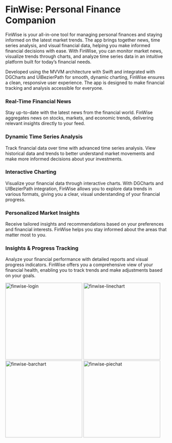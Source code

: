 # FinWise: Personal Finance Companion

FinWise is your all-in-one tool for managing personal finances and staying informed on the latest market trends. The app brings together news, time series analysis, and visual financial data, helping you make informed financial decisions with ease. With FinWise, you can monitor market news, visualize trends through charts, and analyze time series data in an intuitive platform built for today’s financial needs.

Developed using the MVVM architecture with Swift and integrated with DGCharts and UIBezierPath for smooth, dynamic charting, FinWise ensures a clean, responsive user experience. The app is designed to make financial tracking and analysis accessible for everyone.

### Real-Time Financial News
Stay up-to-date with the latest news from the financial world. FinWise aggregates news on stocks, markets, and economic trends, delivering relevant insights directly to your feed.

### Dynamic Time Series Analysis
Track financial data over time with advanced time series analysis. View historical data and trends to better understand market movements and make more informed decisions about your investments.

### Interactive Charting
Visualize your financial data through interactive charts. With DGCharts and UIBezierPath integration, FinWise allows you to explore data trends in various formats, giving you a clear, visual understanding of your financial progress.

### Personalized Market Insights
Receive tailored insights and recommendations based on your preferences and financial interests. FinWise helps you stay informed about the areas that matter most to you.

### Insights & Progress Tracking
Analyze your financial performance with detailed reports and visual progress indicators. FinWise offers you a comprehensive view of your financial health, enabling you to track trends and make adjustments based on your goals.

<img src="https://github.com/user-attachments/assets/52b636a0-ea5f-4abe-b6d1-ea8917745008" alt="finwise-login" width="240"/>
<img src="https://github.com/user-attachments/assets/677eb54c-00e9-476a-b3b3-2d4f56185f44" alt="finwise-linechart" width="240"/>
<img src="https://github.com/user-attachments/assets/8848accb-3665-4925-8e85-0e26fe7e0d22" alt="finwise-barchart" width="240"/>
<img src="https://github.com/user-attachments/assets/fe51dc16-3626-46c4-860c-51ff8c194d1d" alt="finwise-piechat" width="240"/>








